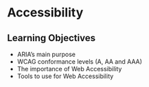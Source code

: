 # Accessibility
## Learning Objectives
- ARIA’s main purpose
- WCAG conformance levels (A, AA and AAA)
- The importance of Web Accessibility
- Tools to use for Web Accessibility
